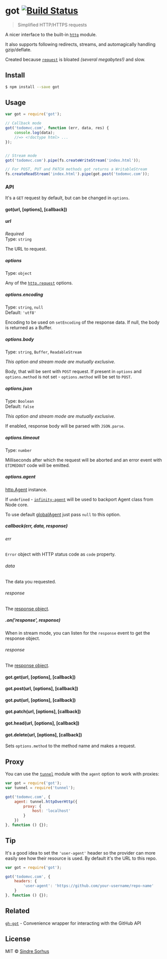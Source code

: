 # got [![Build Status](https://travis-ci.org/sindresorhus/got.svg?branch=master)](https://travis-ci.org/sindresorhus/got)

> Simplified HTTP/HTTPS requests

A nicer interface to the built-in [`http`](http://nodejs.org/api/http.html) module.

It also supports following redirects, streams, and automagically handling gzip/deflate.

Created because [`request`](https://github.com/mikeal/request) is bloated *(several megabytes!)* and slow.


## Install

```sh
$ npm install --save got
```


## Usage

```js
var got = require('got');

// Callback mode
got('todomvc.com', function (err, data, res) {
	console.log(data);
	//=> <!doctype html> ...
});


// Stream mode
got('todomvc.com').pipe(fs.createWriteStream('index.html'));

// For POST, PUT and PATCH methods got returns a WritableStream
fs.createReadStream('index.html').pipe(got.post('todomvc.com'));
```

### API

It's a `GET` request by default, but can be changed in `options`.

#### got(url, [options], [callback])

##### url

*Required*  
Type: `string`

The URL to request.

##### options

Type: `object`

Any of the [`http.request`](http://nodejs.org/api/http.html#http_http_request_options_callback) options.

##### options.encoding

Type: `string`, `null`  
Default: `'utf8'`

Encoding to be used on `setEncoding` of the response data. If null, the body is returned as a Buffer.

##### options.body

Type: `string`, `Buffer`, `ReadableStream`  

_This option and stream mode are mutually exclusive._

Body, that will be sent with `POST` request. If present in `options` and `options.method` is not set - `options.method` will be set to `POST`.

##### options.json

Type: `Boolean`  
Default: `false`

_This option and stream mode are mutually exclusive._

If enabled, response body will be parsed with `JSON.parse`.

##### options.timeout

Type: `number`

Milliseconds after which the request will be aborted and an error event with `ETIMEDOUT` code will be emitted.

##### options.agent

[http.Agent](http://nodejs.org/api/http.html#http_class_http_agent) instance.

If `undefined` - [`infinity-agent`](https://github.com/floatdrop/infinity-agent) will be used to backport Agent class from Node core.

To use default [globalAgent](http://nodejs.org/api/http.html#http_http_globalagent) just pass `null` to this option.

##### callback(err, data, response)

###### err

`Error` object with HTTP status code as `code` property.

###### data

The data you requested.

###### response

The [response object](http://nodejs.org/api/http.html#http_http_incomingmessage).

##### .on('response', response)

When in stream mode, you can listen for the `response` event to get the response object.

###### response

The [response object](http://nodejs.org/api/http.html#http_http_incomingmessage).

#### got.get(url, [options], [callback])
#### got.post(url, [options], [callback])
#### got.put(url, [options], [callback])
#### got.patch(url, [options], [callback])
#### got.head(url, [options], [callback])
#### got.delete(url, [options], [callback])

Sets `options.method` to the method name and makes a request.


## Proxy

You can use the [`tunnel`](https://github.com/koichik/node-tunnel) module with the `agent` option to work with proxies:

```js
var got = require('got');
var tunnel = require('tunnel');

got('todomvc.com', {
	agent: tunnel.httpOverHttp({
		proxy: {
			host: 'localhost'
		}
	})
}, function () {});
```


## Tip

It's a good idea to set the `'user-agent'` header so the provider can more easily see how their resource is used. By default it's the URL to this repo.

```js
var got = require('got');

got('todomvc.com', {
	headers: {
		'user-agent': 'https://github.com/your-username/repo-name'
	}
}, function () {});
```


## Related

[`gh-got`](https://github.com/sindresorhus/gh-got) - Convenience wrapper for interacting with the GitHub API


## License

MIT © [Sindre Sorhus](http://sindresorhus.com)
